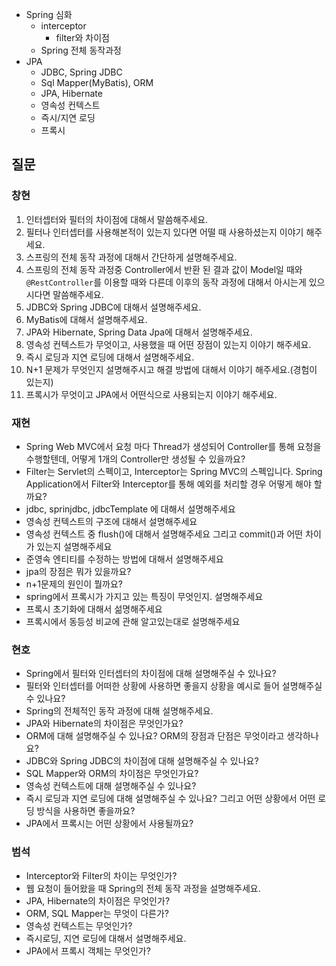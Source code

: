 - Spring 심화
   - interceptor 
      - filter와 차이점
   - Spring 전체 동작과정
- JPA
   - JDBC, Spring JDBC
   - Sql Mapper(MyBatis), ORM
   - JPA, Hibernate
   - 영속성 컨텍스트
   - 즉시/지연 로딩
   - 프록시

## 질문

### 창현
1. 인터셉터와 필터의 차이점에 대해서 말씀해주세요.
2. 필터나 인터셉터를 사용해본적이 있는지 있다면 어떨 때 사용하셨는지 이야기 해주세요.
3. 스프링의 전체 동작 과정에 대해서 간단하게 설명해주세요.
4. 스프링의 전체 동작 과정중 Controller에서 반환 된 결과 값이 Model일 때와 `@RestController`를 이용할 때와 다른데 이후의 동작 과정에 대해서 아시는게 있으시다면 말씀해주세요.
5. JDBC와 Spring JDBC에 대해서 설명해주세요.
6. MyBatis에 대해서 설명해주세요.
7. JPA와 Hibernate, Spring Data Jpa에 대해서 설명해주세요.
8. 영속성 컨텍스트가 무엇이고, 사용했을 때 어떤 장점이 있는지 이야기 해주세요.
9. 즉시 로딩과 지연 로딩에 대해서 설명해주세요.
10. N+1 문제가 무엇인지 설명해주시고 해결 방법에 대해서 이야기 해주세요.(경험이 있는지)
11. 프록시가 무엇이고 JPA에서 어떤식으로 사용되는지 이야기 해주세요.

### 재현
- Spring Web MVC에서 요청 마다 Thread가 생성되어 Controller를 통해 요청을 수행할텐데, 어떻게 1개의 Controller만 생성될 수 있을까요?
- Filter는 Servlet의 스펙이고, Interceptor는 Spring MVC의 스펙입니다. Spring Application에서 Filter와 Interceptor를 통해 예외를 처리할 경우 어떻게 해야 할까요?
- jdbc, sprinjdbc, jdbcTemplate 에 대해서 설명해주세요
- 영속성 컨텍스트의 구조에 대해서 설명해주세요
- 영속성 컨텍스트 중 flush()에 대해서 설명해주세요 그리고 commit()과 어떤 차이가 있는지 설명해주세요
- 준영속 엔티티를 수정하는 방법에 대해서 설명해주세요
- jpa의 장점은 뭐가 있을까요? 
- n+1문제의 원인이 뭘까요?
- spring에서 프록시가 가지고 있는 특징이 무엇인지. 설명해주세요
- 프록시 초기화에 대해서 섦명해주세요
- 프록시에서 동등성 비교에 관해 알고있는대로 설명해주세요

### 현호
- Spring에서 필터와 인터셉터의 차이점에 대해 설명해주실 수 있나요?
- 필터와 인터셉터를 어떠한 상황에 사용하면 좋을지 상황을 예시로 들어 설명해주실 수 있나요?
- Spring의 전체적인 동작 과정에 대해 설명해주세요.
- JPA와 Hibernate의 차이점은 무엇인가요?
- ORM에 대해 설명해주실 수 있나요? ORM의 장점과 단점은 무엇이라고 생각하나요?
- JDBC와 Spring JDBC의 차이점에 대해 설명해주실 수 있나요?
- SQL Mapper와 ORM의 차이점은 무엇인가요?
- 영속성 컨텍스트에 대해 설명해주실 수 있나요?
- 즉시 로딩과 지연 로딩에 대해 설명해주실 수 있나요? 그리고 어떤 상황에서 어떤 로딩 방식을 사용하면 좋을까요?
- JPA에서 프록시는 어떤 상황에서 사용될까요?

### 범석
- Interceptor와 Filter의 차이는 무엇인가?
- 웹 요청이 들어왔을 때 Spring의 전체 동작 과정을 설명해주세요.
- JPA, Hibernate의 차이점은 무엇인가?
- ORM, SQL Mapper는 무엇이 다른가?
- 영속성 컨텍스트는 무엇인가?
- 즉시로딩, 지연 로딩에 대해서 설명해주세요.
- JPA에서 프록시 객체는 무엇인가?